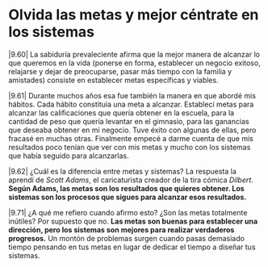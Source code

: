 # Olvida las metas y mejor céntrate en los sistemas

|9.60| La sabiduría prevaleciente afirma que la mejor manera de alcanzar lo que queremos en la vida (ponerse en forma, establecer un negocio exitoso, relajarse y dejar de preocuparse, pasar más tiempo con la familia y amistades) consiste en establecer metas específicas y viables.

|9.61| Durante muchos años esa fue también la manera en que abordé mis hábitos. Cada hábito constituía una meta a alcanzar. Establecí metas para alcanzar las calificaciones que quería obtener en la escuela, para la cantidad de peso que quería levantar en el gimnasio, para las ganancias que deseaba obtener en mi negocio. Tuve éxito con algunas de ellas, pero fracasé en muchas otras. Finalmente empecé a darme cuenta de que mis resultados poco tenían que ver con mis metas y mucho con los sistemas que había seguido para alcanzarlas.

|9.62| ¿Cuál es la diferencia entre metas y sistemas? La respuesta la aprendí de *Scott Adams*, el caricaturista creador de la tira cómica *Dilbert*. **Según Adams, las metas son los resultados que quieres obtener. Los sistemas son los procesos que sigues para alcanzar esos resultados.**

|9.71| ¿A qué me refiero cuando afirmo esto? ¿Son las metas totalmente inútiles? Por supuesto que no. **Las metas son buenas para establecer una dirección, pero los sistemas son mejores para realizar verdaderos progresos.** Un montón de problemas surgen cuando pasas demasiado tiempo pensando en tus metas en lugar de dedicar el tiempo a diseñar tus sistemas.
